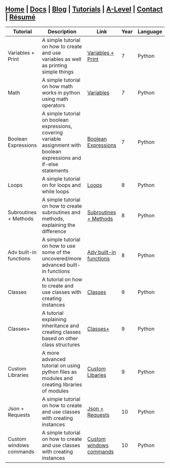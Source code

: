 ## [Home](http://libnexus.github.io/site) | [Docs](https://libnexus.github.io/site/docs) | [Blog](https://www.youtube.com/watch?v=dQw4w9WgXcQ) | [Tutorials](https://libnexus.github.io/site/tutorials) | [A-Level](https://libnexus.github.io/site/a-level) | [Contact](https://libnexus.github.io/site/contact) | [Résumé](https://libnexus.github.io/site/résumé)


| Tutorial | Description | Link | Year | Language |
| --- | --- | --- | --- | --- |
| Variables + Print | A simple tutorial on how to create and use variables as well as printing simple things | [Variables + Print](https://lib-nexus.github.io/site/tutorials/python/variables-and-print) | 7 | Python |
| Math | A simple tutorial on how math works in python using math operators | [Variables](https://lib-nexus.github.io/site/tutorials/python/variables) | 7 | Python |
| Boolean Expressions | A simple tutorial on boolean expressions, covering variable assignment with boolean expressions and if-else statements | [Boolean Expressions](https://lib-nexus.github.io/site/tutorials/python/booleanexpressions) | 7 | Python |
| Loops | A simple tutorial on for loops and while loops | [Loops](https://lib-nexus.github.io/site/tutorials/python/loops) | 8 | Python |
| Subroutines + Methods | A simple tutorial on how to create subroutines and methods, explaining the difference | [Subroutines + Methods](https://lib-nexus.github.io/site/tutorials/python/subroutines-and-methods) | 8 | Python |
| Adv built-in functions | A simple tutorial on how to use some of the uncovered/more advanced built-in functions | [Adv built-in functions](https://lib-nexus.github.io/site/tutorials/python/adv-built-in-functions-and-methods) | 8 | Python |
| Classes | A tutorial on how to create and use classes with creating instances | [Classes](https://lib-nexus.github.io/site/tutorials/python/classes) | 9 | Python |
| Classes+ | A tutorial explaining inheritance and creating classes based on other class structures | [Classes+](https://lib-nexus.github.io/site/tutorials/python/classesplus) | 9 | Python |
| Custom Libraries | A more advanced tutorial on using python files as modules and creating libraries of modules | [Custom Libaries](https://lib-nexus.github.io/site/tutorials/python/custom-libraries) | 9 | Python |
| Json + Requests  | A simple tutorial on how to create and use classes with creating instances | [Json + Requests](https://lib-nexus.github.io/site/tutorials/python/json-and-requests) | 10 | Python |
| Custom windows commands | A simple tutorial on how to create and use classes with creating instances | [Custom windows commands](https://lib-nexus.github.io/site/tutorials/python/custom-windows-commands) | 10 | Python |